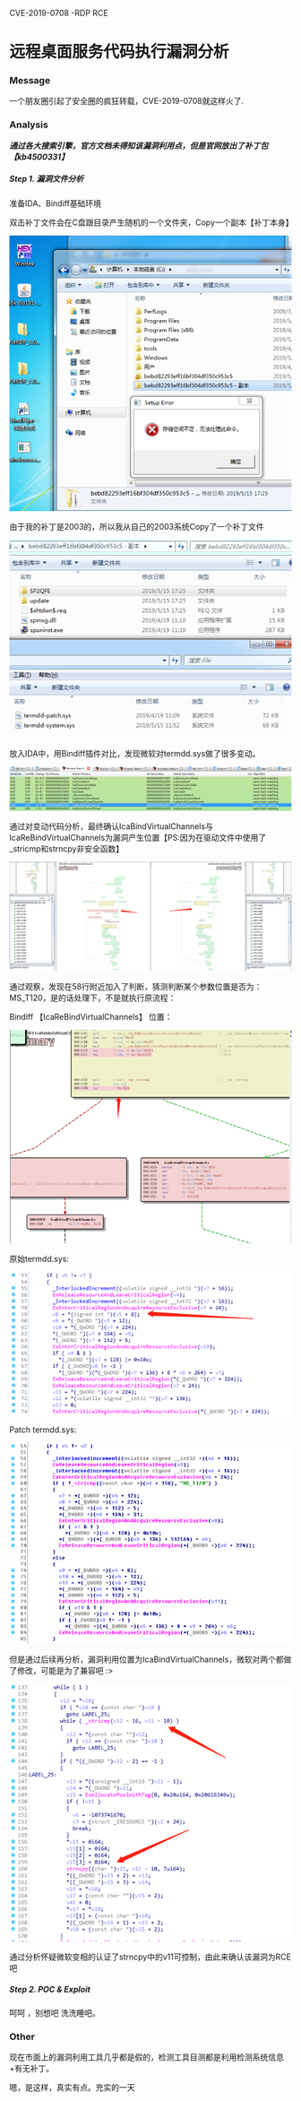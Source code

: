 CVE-2019-0708 -RDP RCE

# 远程桌面服务代码执行漏洞分析

### Message

一个朋友圈引起了安全圈的疯狂转载，CVE-2019-0708就这样火了.

### Analysis

***通过各大搜索引擎，官方文档未得知该漏洞利用点，但是官网放出了补丁包【kb4500331】***

##### Step 1.  漏洞文件分析

准备IDA、Bindiff基础环境

双击补丁文件会在C盘跟目录产生随机的一个文件夹，Copy一个副本【补丁本身】

![1557912366219](img/1557912366219.png)

由于我的补丁是2003的，所以我从自己的2003系统Copy了一个补丁文件

![1557912492425](img/1557912492425.png)

放入IDA中，用Bindiff插件对比，发现微软对termdd.sys做了很多变动。

![1557912556197](img/1557912556197.png)

通过对变动代码分析，最终确认IcaBindVirtualChannels与IcaReBindVirtualChannels为漏洞产生位置【PS:因为在驱动文件中使用了_stricmp和strncpy非安全函数】

![1557912854032](img/1557912854032.png)

通过观察，发现在58行附近加入了判断，猜测判断某个参数位置是否为：MS_T120，是的话处理下，不是就执行原流程：

Bindiff 【IcaReBindVirtualChannels】 位置：

![1557912932609](img/1557912932609.png)

原始termdd.sys:

![1557913159492](img/1557913159492.png)

Patch termdd.sys:

![1557913007241](img/1557913007241.png)

但是通过后续再分析，漏洞利用位置为IcaBindVirtualChannels，微软对两个都做了修改，可能是为了兼容吧  :>

![1557913641237](img/1557913641237.png)

通过分析怀疑微软变相的认证了strncpy中的v11可控制，由此来确认该漏洞为RCE吧

##### Step 2. POC & Exploit

呵呵 ，别想吧 洗洗睡吧。

### Other

现在市面上的漏洞利用工具几乎都是假的，检测工具目测都是利用检测系统信息+有无补丁。

嗯，是这样，真实有点。充实的一天

